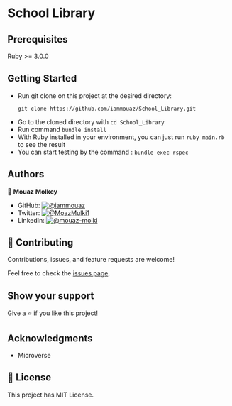# School Library 

## Prerequisites

Ruby >= 3.0.0

## Getting Started

- Run git clone on this project at the desired directory:
   ```
   git clone https://github.com/iammouaz/School_Library.git
   ```
- Go to the cloned directory with `cd School_Library`
- Run command `bundle install`
- With Ruby installed in your environment, you can just run `ruby main.rb` to see the result
-  You can start testing by the command : `bundle exec rspec`
## Authors

👤 **Mouaz Molkey**

- GitHub: [![@iammouaz](https://img.shields.io/github/followers/iammouaz?color=lightgray&style=plastic&labelColor=blue)](https://github.com/iammouaz)
- Twitter: [![@MoazMulki1](https://img.shields.io/twitter/follow/MoazMulki1?style=plastic&labelColor=blue)](https://www.twitter.com/MoazMulki1/)
- LinkedIn: [![@mouaz-molki](https://img.shields.io/badge/LinkedIn-blue?style=plastic&logo=linkedin)](https://www.linkedin.com/in/mouaz-molki/)

## 🤝 Contributing

Contributions, issues, and feature requests are welcome!

Feel free to check the [issues page](../../issues/).

## Show your support

Give a ⭐️ if you like this project!

## Acknowledgments

- Microverse

## 📝 License

This project has MIT License.